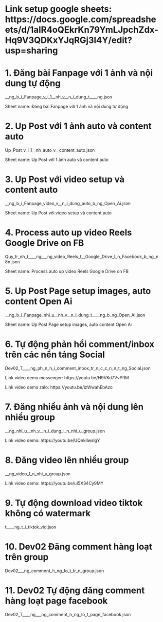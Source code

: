 <h1>Link setup google sheets: https://docs.google.com/spreadsheets/d/1aIR4oQEkrKn79YmLJpchZdx-Hq9V3QDKxYJqRGj3l4Y/edit?usp=sharing</h1>
<h1>1. Đăng bài Fanpage với 1 ảnh và nội dung tự động</h1>
<p>__ng_b_i_Fanpage_v_i_1__nh_v__n_i_dung_t____ng.json</p> <p>Sheet name: Đăng bài Fanpage với 1 ảnh và nội dung tự động</p>
<!-- ================================= -->
<h1>2. Up Post với 1 ảnh auto và content auto</h1>
<p>Up_Post_v_i_1__nh_auto_v__content_auto.json
</p> <p>Sheet name: Up Post với 1 ảnh auto và content auto</p>
<!-- ================================= -->
<h1>3. Up Post với video setup và content auto</h1>
<p>__ng_b_i_Fanpage_video_v__n_i_dung_auto_b_ng_Open_Ai.json
</p> <p>Sheet name: Up Post với video setup và content auto</p>

<!-- ================================= -->
<h1>4. Process auto up video Reels  Google Drive on FB</h1>
<p>Quy_tr_nh_t____ng___ng_video_Reels_t__Google_Drive_l_n_Facebook_b_ng_n8n.json
</p> <p>Sheet name: Process auto up video Reels  Google Drive on FB</p>
<!-- ================================= -->
<h1>5. Up Post Page setup images, auto content Open Ai</h1>
<p>__ng_b_i_Fanpage_nhi_u__nh_v__n_i_dung_t____ng_b_ng_Open_Ai.json</p> <p>Sheet name: Up Post Page setup images, auto content Open Ai</p>

<!-- ================================= -->
<h1>6. Tự động phản hồi comment/inbox trên các nền tảng Social</h1>
<p>Dev02_T____ng_ph_n_h_i_comment_inbox_tr_n_c_c_n_n_t_ng_Social.json</p>
<p>Link video demo messenger: https://youtu.be/H9VKd7VvPRM</p>
<p>Link video demo zalo: https://youtu.be/izWwahEbAzo</p>
<!-- ================================= -->
<h1>7. Đăng nhiều ảnh và nội dung lên nhiều group</h1>
<p>__ng_nhi_u__nh_v__n_i_dung_l_n_nhi_u_group.json</p>
<p>Link video demo: https://youtu.be/UQnkiIwslgY</p>
<!-- ================================= -->
<h1>8. Đăng video lên nhiều group</h1>
<p>__ng_video_l_n_nhi_u_group.json</p>
<p>Link video demo: https://youtu.be/uI5X34Cy9MY</p>
<!-- ================================= -->
<h1>9. Tự động download video tiktok không có watermark</h1>
<p>t____ng_t_i_tiktok_vid.json</p>
<!-- ================================= -->
<h1>10. Dev02 Đăng comment hàng loạt trên group</h1>
<p>Dev02___ng_comment_h_ng_lo_t_tr_n_group.json</p>
<!-- ================================= -->
<h1>11. Dev02 Tự động đăng comment hàng loạt page facebook</h1>
<p>Dev02_T____ng___ng_comment_h_ng_lo_t_page_facebook.json</p>
